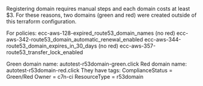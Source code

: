 Registering domain requires manual steps and each domain costs at least $3.
For these reasons, two domains (green and red) were created outside of this terraform configuration.

For policies: 
ecc-aws-128-expired_route53_domain_names (no red)
ecc-aws-342-route53_domain_automatic_renewal_enabled
ecc-aws-344-route53_domain_expires_in_30_days (no red)
ecc-aws-357-route53_transfer_lock_enabled

Green domain name: autotest-r53domain-green.click
Red domain name: autotest-r53domain-red.click
They have tags:
ComplianceStatus = Green/Red
Owner = c7n-ci
ResourceType = r53domain


